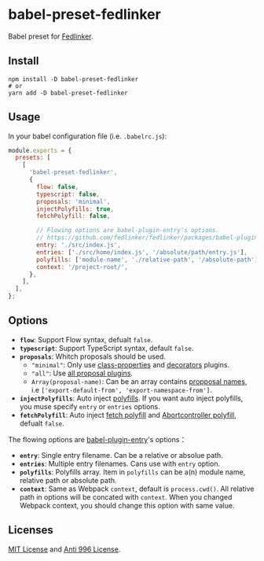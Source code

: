 # babel-preset-fedlinker

Babel preset for [Fedlinker](https://fedlinker.com/).

## Install

```shell
npm install -D babel-preset-fedlinker
# or
yarn add -D babel-preset-fedlinker
```

## Usage

In your babel configuration file (i.e. `.babelrc.js`):

```js
module.exports = {
  presets: [
    [
      'babel-preset-fedlinker',
      {
        flow: false,
        typescript: false,
        proposals: 'minimal',
        injectPolyfills: true,
        fetchPolyfill: false,

        // Flowing options are babel-plugin-entry's options.
        // https://github.com/fedlinker/fedlinker/packages/babel-plugin-entry/README.md
        entry: './src/index.js',
        entries: ['./src/home/index.js', '/absolute/path/entry.js'],
        polyfills: ['module-name', './relative-path', '/absolute-path'],
        context: '/project-root/',
      },
    ],
  ],
};
```

## Options

- **`flow`**: Support Flow syntax, defualt `false`.
- **`typescript`**: Support TypeScript syntax, default `false`.
- **`proposals`**: Whitch proposals should be used.
  - `"minimal"`: Only use [class-properties](https://babeljs.io/docs/en/babel-plugin-proposal-class-properties) and [decorators](https://babeljs.io/docs/en/babel-plugin-proposal-decorators) plugins.
  - `"all"`: Use [all proposal plugins](https://babeljs.io/docs/en/plugins#experimental).
  - `Array(proposal-name)`: Can be an array contains [propposal names](https://babeljs.io/docs/en/plugins#experimental), i.e `['export-default-from', 'export-namespace-from']`.
- **`injectPolyfills`**: Auto inject [polyfills](https://reactjs.org/docs/javascript-environment-requirements.html). If you want auto inject polyfills, you muse specify `entry` or `entries` options.
- **`fetchPolyfill`**: Auto inject [fetch polyfill](https://github.com/github/fetch) and [Abortcontroller polyfill](https://github.com/mo/abortcontroller-polyfill), defualt `false`.

The flowing options are [babel-plugin-entry](https://github.com/fedlinker/fedlinker/packages/babel-plugin-entry/README.md)'s options：

- **`entry`**: Single entry filename. Can be a relative or absolue path.
- **`entries`**: Multiple entry filenames. Cans use with `entry` option.
- **`polyfills`**: Polyfills array. Item in `polyfills` can be a(n) module name, relative path or absolute path.
- **`context`**: Same as Webpack `context`, default is `process.cwd()`. All relative path in options will be concated with `context`. When you changed Webpack context, you should change this option with same value.

## Licenses

[MIT License](https://github.com/fedlinker/fedlinker/blob/master/MIT-LICENSE) and [Anti 996 License](https://github.com/fedlinker/fedlinker/blob/master/Anti-996-LICENSE).
